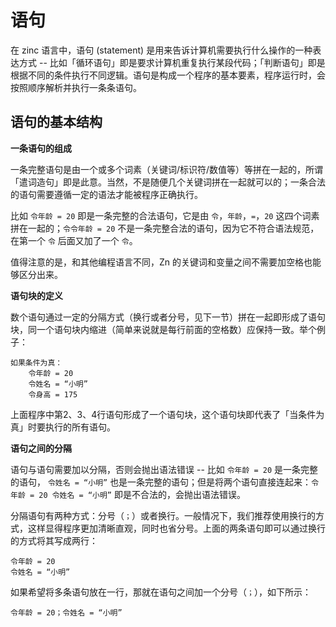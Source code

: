 # 语句 

在 zinc 语言中，语句 (statement) 是用来告诉计算机需要执行什么操作的一种表达方式 -- 比如「循环语句」即是要求计算机重复执行某段代码；「判断语句」即是根据不同的条件执行不同逻辑。语句是构成一个程序的基本要素，程序运行时，会按照顺序解析并执行一条条语句。

## 语句的基本结构

**一条语句的组成**

一条完整语句是由一个或多个词素（关键词/标识符/数值等）等拼在一起的，所谓「遣词造句」即是此意。当然，不是随便几个关键词拼在一起就可以的；一条合法的语句需要遵循一定的语法才能被程序正确执行。

比如 `令年龄 = 20` 即是一条完整的合法语句，它是由 `令`，`年龄`，`=`，`20` 这四个词素拼在一起的；`令令年龄 = 20` 不是一条完整合法的语句，因为它不符合语法规范，在第一个 `令` 后面又加了一个 `令`。

值得注意的是，和其他编程语言不同，Zn 的关键词和变量之间不需要加空格也能够区分出来。

**语句块的定义**

数个语句通过一定的分隔方式（换行或者分号，见下一节）拼在一起即形成了语句块，同一个语句块内缩进（简单来说就是每行前面的空格数）应保持一致。举个例子：

```zn
如果条件为真：
    令年龄 = 20
    令姓名 = “小明”
    令身高 = 175
```

上面程序中第2、3、4行语句形成了一个语句块，这个语句块即代表了「当条件为真」时要执行的所有语句。

**语句之间的分隔**

语句与语句需要加以分隔，否则会抛出语法错误 -- 比如 `令年龄 = 20` 是一条完整的语句， `令姓名 = “小明”` 也是一条完整的语句；但是将两个语句直接连起来：`令年龄 = 20 令姓名 = “小明”` 即是不合法的，会抛出语法错误。

分隔语句有两种方式：分号（`；`）或者换行。一般情况下，我们推荐使用换行的方式，这样显得程序更加清晰直观，同时也省分号。上面的两条语句即可以通过换行的方式将其写成两行：

```zn
令年龄 = 20
令姓名 = “小明”
```

如果希望将多条语句放在一行，那就在语句之间加一个分号（`；`），如下所示：

```zn
令年龄 = 20；令姓名 = “小明”
```
